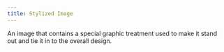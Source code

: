 ```yaml
---
title: Stylized Image
---
```

An image that contains a special graphic treatment used to make it stand out and tie it in to the overall design.
